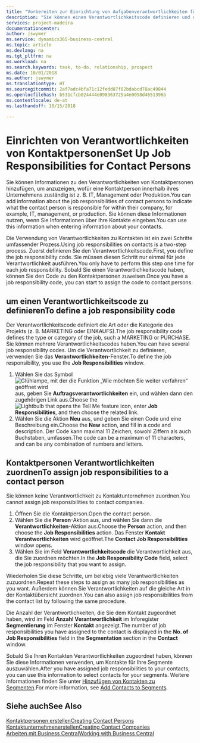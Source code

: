 ```yaml
---
title: "Vorbereiten zur Einrichtung von Aufgabenverantwortlichkeiten für Kontakte | Microsoft Docs"
description: "Sie können einen Verantwortlichkeitscode definieren und diesen einem Kontakt zuweisen, um den Aufgaben anzuzeigen, dass Ihr Kontakt bei dem Unternehmen, z IT, oder Produktion verantwortlich ist."
services: project-madeira
documentationcenter: 
author: jswymer
ms.service: dynamics365-business-central
ms.topic: article
ms.devlang: na
ms.tgt_pltfrm: na
ms.workload: na
ms.search.keywords: task, to-do, relationship, prospect
ms.date: 10/01/2018
ms.author: jswymer
ms.translationtype: HT
ms.sourcegitcommit: 2af7adc4bfa71c12fedd87f02bdabcd78ac49844
ms.openlocfilehash: b531cfcb024444e098363725a4e0098d4651396b
ms.contentlocale: de-at
ms.lasthandoff: 10/15/2018

---
```

# <a name="set-up-job-responsibilities-for-contact-persons"></a><span data-ttu-id="25c8e-103">Einrichten von Verantwortlichkeiten von Kontaktpersonen</span><span class="sxs-lookup"><span data-stu-id="25c8e-103">Set Up Job Responsibilities for Contact Persons</span></span>
<span data-ttu-id="25c8e-104">Sie können Informationen zu den Verantwortlichkeiten von Kontaktpersonen hinzufügen, um anzuzeigen, wofür eine Kontaktperson innerhalb ihres Unternehmens zuständig ist z. B. IT, Management oder Produktion.</span><span class="sxs-lookup"><span data-stu-id="25c8e-104">You can add information about the job responsibilities of contact persons to indicate what the contact person is responsible for within their company, for example, IT, management, or production.</span></span> <span data-ttu-id="25c8e-105">Sie können diese Informationen nutzen, wenn Sie Informationen über Ihre Kontakte eingeben.</span><span class="sxs-lookup"><span data-stu-id="25c8e-105">You can use this information when entering information about your contacts.</span></span>

<span data-ttu-id="25c8e-106">Die Verwendung von Verantwortlichkeiten zu Kontakten ist ein zwei Schritte umfassender Prozess.</span><span class="sxs-lookup"><span data-stu-id="25c8e-106">Using job responsibilities on contacts is a two-step process.</span></span> <span data-ttu-id="25c8e-107">Zuerst definieren Sie den Verantwortlichkeitscode.</span><span class="sxs-lookup"><span data-stu-id="25c8e-107">First, you define the job responsibility code.</span></span> <span data-ttu-id="25c8e-108">Sie müssen diesen Schritt nur einmal für jede Verantwortlichkeit ausführen.</span><span class="sxs-lookup"><span data-stu-id="25c8e-108">You only have to perform this step one time for each job responsibility.</span></span> <span data-ttu-id="25c8e-109">Sobald Sie einen Verantwortlichkeitscode haben, können Sie den Code zu den Kontaktpersonen zuweisen.</span><span class="sxs-lookup"><span data-stu-id="25c8e-109">Once you have a job responsibility code, you can start to assign the code to contact persons.</span></span>

## <a name="to-define-a-job-responsibility-code"></a><span data-ttu-id="25c8e-110">um einen Verantwortlichkeitscode zu definieren</span><span class="sxs-lookup"><span data-stu-id="25c8e-110">To define a job responsibility code</span></span>
<span data-ttu-id="25c8e-111">Der Verantwortlichkeitscode definiert die Art oder die Kategorie des Projekts (z. B. MARKETING oder EINKAUFS).</span><span class="sxs-lookup"><span data-stu-id="25c8e-111">The job responsibility code defines the type or category of the job, such a MARKETING or PURCHASE.</span></span> <span data-ttu-id="25c8e-112">Sie können mehrere Verantwortlichkeitscodes haben.</span><span class="sxs-lookup"><span data-stu-id="25c8e-112">You can have several job responsibility codes.</span></span> <span data-ttu-id="25c8e-113">Um die Verantwortlichkeit zu definieren, verwenden Sie das **Verantwortlichkeiten**-Fenster.</span><span class="sxs-lookup"><span data-stu-id="25c8e-113">To define the job responsibility, you use the **Job Responsibilities** window.</span></span>

1. <span data-ttu-id="25c8e-114">Wählen Sie das Symbol ![Glühlampe, mit der die Funktion „Wie möchten Sie weiter verfahren“ geöffnet wird](media/ui-search/search_small.png "Wie möchten Sie weiter verfahren?") aus, geben Sie **Auftragsverantwortlichkeiten** ein, und wählen dann den zugehörigen Link aus.</span><span class="sxs-lookup"><span data-stu-id="25c8e-114">Choose the ![Lightbulb that opens the Tell Me feature](media/ui-search/search_small.png "Tell me what you want to do") icon, enter **Job Responsibilities**, and then choose the related link.</span></span>
2. <span data-ttu-id="25c8e-115">Wählen Sie die Aktion **Neu** aus, und geben Sie einen Code und eine Beschreibung ein.</span><span class="sxs-lookup"><span data-stu-id="25c8e-115">Choose the **New** action, and fill in a code and description.</span></span> <span data-ttu-id="25c8e-116">Der Code kann maximal 11 Zeichen, sowohl Ziffern als auch Buchstaben, umfassen.</span><span class="sxs-lookup"><span data-stu-id="25c8e-116">The code can be a maximum of 11 characters, and can be any combination of numbers and letters.</span></span>

## <a name="to-assign-job-responsibilities-to-a-contact-person"></a><span data-ttu-id="25c8e-117">Kontaktpersonen Verantwortlichkeiten zuordnen</span><span class="sxs-lookup"><span data-stu-id="25c8e-117">To assign job responsibilities to a contact person</span></span>
<span data-ttu-id="25c8e-118">Sie können keine Verantwortlichkeit zu Kontaktunternehmen zuordnen.</span><span class="sxs-lookup"><span data-stu-id="25c8e-118">You cannot assign job responsibilities to contact companies.</span></span>

1. <span data-ttu-id="25c8e-119">Öffnen Sie die Kontaktperson.</span><span class="sxs-lookup"><span data-stu-id="25c8e-119">Open the contact person.</span></span>
2. <span data-ttu-id="25c8e-120">Wählen Sie die **Person**-Aktion aus, und wählen Sie dann die **Verantwortlichkeiten**-Aktion aus.</span><span class="sxs-lookup"><span data-stu-id="25c8e-120">Choose the **Person** action, and then choose the **Job Responsibilities** action.</span></span> <span data-ttu-id="25c8e-121">Das Fenster **Kontakt Verantwortlichkeiten** wird geöffnet.</span><span class="sxs-lookup"><span data-stu-id="25c8e-121">The **Contact Job Responsibilities** window opens.</span></span>
3. <span data-ttu-id="25c8e-122">Wählen Sie im Feld **Verantwortlichkeitscode** die Verantwortlichkeit aus, die Sie zuordnen möchten.</span><span class="sxs-lookup"><span data-stu-id="25c8e-122">In the **Job Responsibility Code** field, select the job responsibility that you want to assign.</span></span>

<span data-ttu-id="25c8e-123">Wiederholen Sie diese Schritte, um beliebig viele Verantwortlichkeiten zuzuordnen.</span><span class="sxs-lookup"><span data-stu-id="25c8e-123">Repeat these steps to assign as many job responsibilities as you want.</span></span> <span data-ttu-id="25c8e-124">Außerdem können Sie Verantwortlichkeiten auf die gleiche Art in der Kontaktübersicht zuordnen.</span><span class="sxs-lookup"><span data-stu-id="25c8e-124">You can also assign job responsibilities from the contact list by following the same procedure.</span></span>

<span data-ttu-id="25c8e-125">Die Anzahl der Verantwortlichkeiten, die Sie dem Kontakt zugeordnet haben, wird im Feld **Anzahl Verantwortlichkeit** im Inforegister **Segmentierung** im Fenster **Kontakt** angezeigt.</span><span class="sxs-lookup"><span data-stu-id="25c8e-125">The number of job responsibilities you have assigned to the contact is displayed in the **No. of Job Responsibilities** field in the **Segmentation** section in the **Contact** window.</span></span>

<span data-ttu-id="25c8e-126">Sobald Sie Ihren Kontakten Verantwortlichkeiten zugeordnet haben, können Sie diese Informationen verwenden, um Kontakte für Ihre Segmente auszuwählen.</span><span class="sxs-lookup"><span data-stu-id="25c8e-126">After you have assigned job responsibilities to your contacts, you can use this information to select contacts for your segments.</span></span> <span data-ttu-id="25c8e-127">Weitere Informationen finden Sie unter [Hinzufügen von Kontakten zu Segmenten](marketing-add-contact-segment.md).</span><span class="sxs-lookup"><span data-stu-id="25c8e-127">For more information, see [Add Contacts to Segments](marketing-add-contact-segment.md).</span></span>

## <a name="see-also"></a><span data-ttu-id="25c8e-128">Siehe auch</span><span class="sxs-lookup"><span data-stu-id="25c8e-128">See Also</span></span>
[<span data-ttu-id="25c8e-129">Kontaktpersonen erstellen</span><span class="sxs-lookup"><span data-stu-id="25c8e-129">Creating Contact Persons</span></span>](marketing-create-contact-persons.md)  
[<span data-ttu-id="25c8e-130">Kontaktunternehmenerstellen</span><span class="sxs-lookup"><span data-stu-id="25c8e-130">Creating Contact Companies</span></span>](marketing-create-contact-companies.md)  
[<span data-ttu-id="25c8e-131">Arbeiten mit  Business Central</span><span class="sxs-lookup"><span data-stu-id="25c8e-131">Working with Business Central</span></span>](ui-work-product.md)

